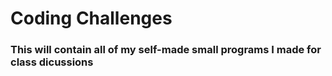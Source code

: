 # Coding Challenges
### This will contain all of my self-made small programs I made for class dicussions